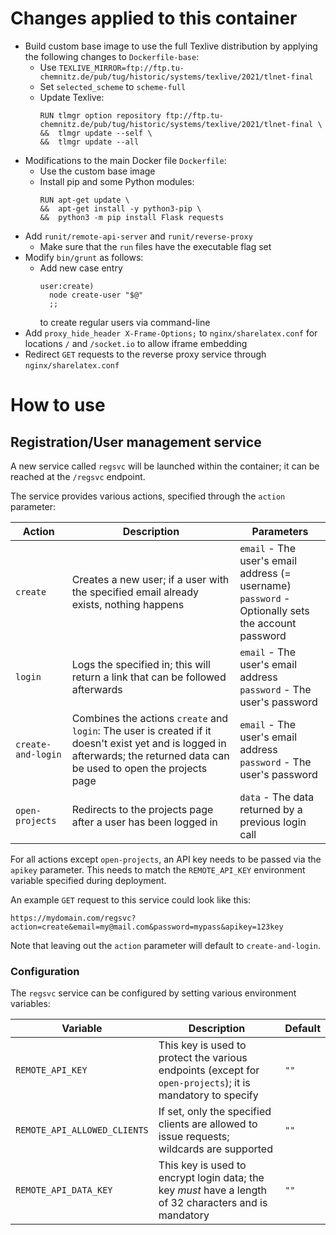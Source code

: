 # Changes applied to this container
- Build custom base image to use the full Texlive distribution by applying the following changes to `Dockerfile-base`:
    - Use `TEXLIVE_MIRROR=ftp://ftp.tu-chemnitz.de/pub/tug/historic/systems/texlive/2021/tlnet-final`
    - Set `selected_scheme` to `scheme-full`
    - Update Texlive:
      ```
      RUN tlmgr option repository ftp://ftp.tu-chemnitz.de/pub/tug/historic/systems/texlive/2021/tlnet-final \
      &&  tlmgr update --self \
      &&  tlmgr update --all
      ```
- Modifications to the main Docker file `Dockerfile`:
    - Use the custom base image
    - Install pip and some Python modules:
        ```
        RUN apt-get update \
        &&  apt-get install -y python3-pip \
        &&  python3 -m pip install Flask requests
        ```
- Add `runit/remote-api-server` and `runit/reverse-proxy`
    - Make sure that the `run` files have the executable flag set
- Modify `bin/grunt` as follows:
    - Add new case entry
        ```
        user:create)
          node create-user "$@"
          ;;
        ```
      to create regular users via command-line
- Add `proxy_hide_header X-Frame-Options;` to `nginx/sharelatex.conf` for locations `/` and `/socket.io` to allow iframe embedding
- Redirect `GET` requests to the reverse proxy service through `nginx/sharelatex.conf` 

# How to use
## Registration/User management service
A new service called `regsvc` will be launched within the container; it can be reached at the `/regsvc` endpoint.

The service provides various actions, specified through the `action` parameter:

| Action | Description                                                                                                                                                                 | Parameters                                                                                             |
| --- |-----------------------------------------------------------------------------------------------------------------------------------------------------------------------------|--------------------------------------------------------------------------------------------------------|
| `create` | Creates a new user; if a user with the specified email already exists, nothing happens                                                                                      | `email` - The user's email address (= username)<br/> `password` - Optionally sets the account password |
| `login` | Logs the specified in; this will return a link that can be followed afterwards                                                                                              | `email` - The user's email address <br/> `password` - The user's password                              |
| `create-and-login` | Combines the actions `create` and `login`: The user is created if it doesn't exist yet and is logged in afterwards; the returned data can be used to open the projects page | `email` - The user's email address <br/> `password` - The user's password                              |
| `open-projects` | Redirects to the projects page after a user has been logged in                                                                                                              | `data` - The data returned by a previous login call                                                    |

For all actions except `open-projects`, an API key needs to be passed via the `apikey` parameter. This needs to match the `REMOTE_API_KEY` environment variable specified during deployment.

An example `GET` request to this service could look like this:
```
https://mydomain.com/regsvc?action=create&email=my@mail.com&password=mypass&apikey=123key
```

Note that leaving out the `action` parameter will default to `create-and-login`.

### Configuration
The `regsvc` service can be configured by setting various environment variables:

| Variable | Description                                                                                                | Default |
| --- |------------------------------------------------------------------------------------------------------------| --- |
| `REMOTE_API_KEY` | This key is used to protect the various endpoints (except for `open-projects`); it is mandatory to specify | `""` |
| `REMOTE_API_ALLOWED_CLIENTS` | If set, only the specified clients are allowed to issue requests; wildcards are supported                  | `""` |
| `REMOTE_API_DATA_KEY` | This key is used to encrypt login data; the key _must_ have a length of 32 characters and is mandatory     | `""` |
